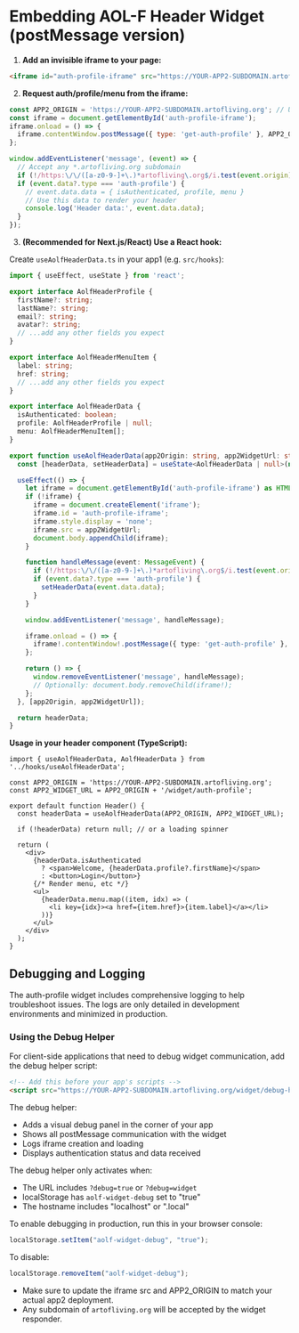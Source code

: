 # Embedding AOL-F Header Widget (postMessage version)

1. **Add an invisible iframe to your page:**

```html
<iframe id="auth-profile-iframe" src="https://YOUR-APP2-SUBDOMAIN.artofliving.org/widget/auth-profile" style="display:none;"></iframe>
```

2. **Request auth/profile/menu from the iframe:**

```js
const APP2_ORIGIN = 'https://YOUR-APP2-SUBDOMAIN.artofliving.org'; // Use the actual subdomain for app2
const iframe = document.getElementById('auth-profile-iframe');
iframe.onload = () => {
  iframe.contentWindow.postMessage({ type: 'get-auth-profile' }, APP2_ORIGIN);
};

window.addEventListener('message', (event) => {
  // Accept any *.artofliving.org subdomain
  if (!/https:\/\/([a-z0-9-]+\.)*artofliving\.org$/i.test(event.origin)) return;
  if (event.data?.type === 'auth-profile') {
    // event.data.data = { isAuthenticated, profile, menu }
    // Use this data to render your header
    console.log('Header data:', event.data.data);
  }
});
```

3. **(Recommended for Next.js/React) Use a React hook:**

Create `useAolfHeaderData.ts` in your app1 (e.g. `src/hooks`):

```ts
import { useEffect, useState } from 'react';

export interface AolfHeaderProfile {
  firstName?: string;
  lastName?: string;
  email?: string;
  avatar?: string;
  // ...add any other fields you expect
}

export interface AolfHeaderMenuItem {
  label: string;
  href: string;
  // ...add any other fields you expect
}

export interface AolfHeaderData {
  isAuthenticated: boolean;
  profile: AolfHeaderProfile | null;
  menu: AolfHeaderMenuItem[];
}

export function useAolfHeaderData(app2Origin: string, app2WidgetUrl: string) {
  const [headerData, setHeaderData] = useState<AolfHeaderData | null>(null);

  useEffect(() => {
    let iframe = document.getElementById('auth-profile-iframe') as HTMLIFrameElement | null;
    if (!iframe) {
      iframe = document.createElement('iframe');
      iframe.id = 'auth-profile-iframe';
      iframe.style.display = 'none';
      iframe.src = app2WidgetUrl;
      document.body.appendChild(iframe);
    }

    function handleMessage(event: MessageEvent) {
      if (!/https:\/\/([a-z0-9-]+\.)*artofliving\.org$/i.test(event.origin)) return;
      if (event.data?.type === 'auth-profile') {
        setHeaderData(event.data.data);
      }
    }

    window.addEventListener('message', handleMessage);

    iframe.onload = () => {
      iframe!.contentWindow!.postMessage({ type: 'get-auth-profile' }, app2Origin);
    };

    return () => {
      window.removeEventListener('message', handleMessage);
      // Optionally: document.body.removeChild(iframe!);
    };
  }, [app2Origin, app2WidgetUrl]);

  return headerData;
}
```

**Usage in your header component (TypeScript):**

```tsx
import { useAolfHeaderData, AolfHeaderData } from '../hooks/useAolfHeaderData';

const APP2_ORIGIN = 'https://YOUR-APP2-SUBDOMAIN.artofliving.org';
const APP2_WIDGET_URL = APP2_ORIGIN + '/widget/auth-profile';

export default function Header() {
  const headerData = useAolfHeaderData(APP2_ORIGIN, APP2_WIDGET_URL);

  if (!headerData) return null; // or a loading spinner

  return (
    <div>
      {headerData.isAuthenticated
        ? <span>Welcome, {headerData.profile?.firstName}</span>
        : <button>Login</button>}
      {/* Render menu, etc */}
      <ul>
        {headerData.menu.map((item, idx) => (
          <li key={idx}><a href={item.href}>{item.label}</a></li>
        ))}
      </ul>
    </div>
  );
}
```

## Debugging and Logging

The auth-profile widget includes comprehensive logging to help troubleshoot issues. The logs are only detailed in development environments and minimized in production.

### Using the Debug Helper

For client-side applications that need to debug widget communication, add the debug helper script:

```html
<!-- Add this before your app's scripts -->
<script src="https://YOUR-APP2-SUBDOMAIN.artofliving.org/widget/debug-helper.js"></script>
```

The debug helper:
- Adds a visual debug panel in the corner of your app
- Shows all postMessage communication with the widget
- Logs iframe creation and loading
- Displays authentication status and data received

The debug helper only activates when:
- The URL includes `?debug=true` or `?debug=widget`
- localStorage has `aolf-widget-debug` set to "true"
- The hostname includes "localhost" or ".local"

To enable debugging in production, run this in your browser console:
```js
localStorage.setItem("aolf-widget-debug", "true");
```

To disable:
```js
localStorage.removeItem("aolf-widget-debug");
```

- Make sure to update the iframe src and APP2_ORIGIN to match your actual app2 deployment.
- Any subdomain of `artofliving.org` will be accepted by the widget responder.
 
